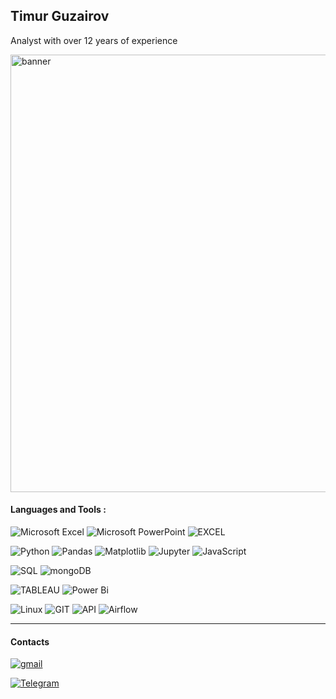 ## Timur Guzairov
Analyst with over 12 years of experience



<img src="https://quasa.io/storage/images/news/3jKzGHWPJdpU3XM74WMCugOaAKGzs0W0cm33yTkz.webp" alt="banner"
  style="width: 700px">

#### Languages and Tools :
![Microsoft
Excel](https://img.shields.io/badge/Microsoft_Excel-217346?style=for-the-badge&logo=microsoft-excel&logoColor=white)
![Microsoft
PowerPoint](https://img.shields.io/badge/Microsoft_PowerPoint-B7472A?style=for-the-badge&logo=microsoft-powerpoint&logoColor=white)
![EXCEL](https://img.shields.io/badge/-Google_Sheets-FFF?style=for-the-badge&logo=GoogleSheets)

![Python](https://img.shields.io/badge/-Python-FFF?style=for-the-badge&logo=python)
![Pandas](https://img.shields.io/badge/pandas-%23150458.svg?style=for-the-badge&logo=pandas&logoColor=white)
![Matplotlib](https://img.shields.io/badge/Matplotlib-%23ffffff.svg?style=for-the-badge&logo=Matplotlib&logoColor=black)
![Jupyter](https://img.shields.io/badge/-Jupyter_Notebook-FFF?style=for-the-badge&logo=Jupyter)
![JavaScript](https://img.shields.io/badge/javascript-%23323330.svg?style=for-the-badge&logo=javascript&logoColor=%23F7DF1E)

![SQL](https://img.shields.io/badge/-SQL-00A4EF?style=for-the-badge&logo=SQL)
![mongoDB](https://img.shields.io/badge/-MongoDB-ffffff?style=for-the-badge&logo=MongoDB)

![TABLEAU](https://img.shields.io/badge/Tableau-E97627?style=for-the-badge&logo=Tableau&logoColor=white)
![Power Bi](https://img.shields.io/badge/power_bi-F2C811?style=for-the-badge&logo=powerbi&logoColor=black)

![Linux](https://img.shields.io/badge/Linux-FCC624?style=for-the-badge&logo=linux&logoColor=black)
![GIT](https://img.shields.io/badge/-GIT-FFF?style=for-the-badge&logo=GIT)
![API](https://img.shields.io/badge/-API-FF6600?style=for-the-badge&logo=API)
![Airflow](https://img.shields.io/badge/-Airflow-77DDE7?style=for-the-badge&logo=AIRFLOW)

---
#### Contacts
<a
  href="mailto: mrtimmag@gmail.com">![gmail](https://img.shields.io/badge/Gmail-D14836?style=for-the-badge&logo=gmail&logoColor=white)</a>

<a
  href="">[![Telegram](https://img.shields.io/badge/-Telegram-27A7E7?style=for-the-badge&logo=telegram)](https://t.me/T_i_m_T_i_m)</a>